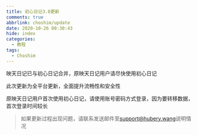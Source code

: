 ```yaml
---
title: 初心日记3.0更新
comments: true
abbrlink: choshim/update
date: 2020-10-26 00:30:43
hide: index
categories:
  - 教程
tags:
  - Choshim
---
```


映天日记已与初心日记合并，原映天日记用户请尽快使用初心日记

<!--more-->

此次更新为全平台更新，全面提升流畅性和安全性

原映天日记用户首次使用初心日记，请使用账号密码方式登录，因为要转移数据，首次登录时间较长

> 如果更新过程出现问题，请联系发送邮件至[support@hubery.wang](support@hubery.wang)说明情况
